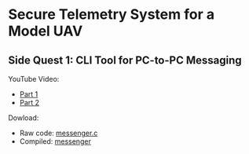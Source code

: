 # Secure Telemetry System for a Model UAV

## Side Quest 1: CLI Tool for PC-to-PC Messaging
YouTube Video:
- [Part 1](https://youtu.be/wT2YFc1zsDU)
- [Part 2](https://youtu.be/uquqjo0JEt8)

Dowload:
- Raw code: [messenger.c](https://github.com/faitinchan/Secure-Telemetry-System-for-a-Model-UAV/blob/main/Side%20Quest%201/messenger.c)
- Compiled: [messenger](https://github.com/faitinchan/Secure-Telemetry-System-for-a-Model-UAV/blob/main/Side%20Quest%201/messenger)
